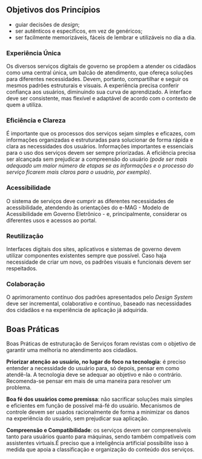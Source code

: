 ## Objetivos dos Princípios

* guiar decisões de _design_;
* ser autênticos e específicos, em vez de genéricos;
* ser facilmente memorizáveis, fáceis de lembrar e utilizáveis no dia a dia.

### Experiência Única

Os diversos serviços digitais de governo se propõem a atender os cidadãos como uma central única, um balcão de atendimento, que ofereça soluções para diferentes necessidades. Devem, portanto, compartilhar e seguir os mesmos padrões estruturais e visuais. A experiência precisa conferir confiança aos usuários, diminuindo sua curva de aprendizado. A interface deve ser consistente, mas flexível e adaptável de acordo com o contexto de quem a utiliza.

### Eficiência e Clareza

É importante que os processos dos serviços sejam simples e eficazes, com informações organizadas e estruturadas para solucionar de forma rápida e clara as necessidades dos usuários. Informações importantes e essenciais para o uso dos serviços devem ser sempre priorizadas. A eficiência precisa ser alcançada sem prejudicar a compreensão do usuário _(pode ser mais adequado um maior número de etapas se as informações e o processo do serviço ficarem mais claros para o usuário, por exemplo)_.

### Acessibilidade

O sistema de serviços deve cumprir as diferentes necessidades de acessibilidade, atendendo às orientações do e-MAG - Modelo de Acessibilidade em Governo Eletrônico - e, principalmente, considerar os diferentes usos e acessos ao portal.

### Reutilização

Interfaces digitais dos sites, aplicativos e sistemas de governo devem utilizar componentes existentes sempre que possível. Caso haja necessidade de criar um novo, os padrões visuais e funcionais devem ser respeitados.

### Colaboração

O aprimoramento contínuo dos padrões apresentados pelo _Design System_ deve ser incremental, colaborativo e contínuo, baseado nas necessidades dos cidadãos e na experiência de aplicação já adquirida.

## Boas Práticas

Boas Práticas de estruturação de Serviços foram revistas com o objetivo de garantir uma melhoria no atendimento aos cidadãos.

**Priorizar atenção ao usuário, no lugar do foco na tecnologia**: é preciso entender a necessidade do usuário para, só depois, pensar em como atendê-la. A tecnologia deve se adequar ao objetivo e não o contrário. Recomenda-se pensar em mais de uma maneira para resolver um problema.

**Boa fé dos usuários como premissa**: não sacrificar soluções mais simples e eficientes em função de possível má-fé do usuário. Mecanismos de controle devem ser usados racionalmente de forma a minimizar os danos na experiência do usuário, sem prejudicar sua aplicação.

**Compreensão e Compatibilidade**: os serviços devem ser compreensíveis tanto para usuários quanto para máquinas, sendo também compatíveis com assistentes virtuais.É preciso que a inteligência artificial possibilite isso à medida que apoia a classificação e organização do conteúdo dos serviços.
